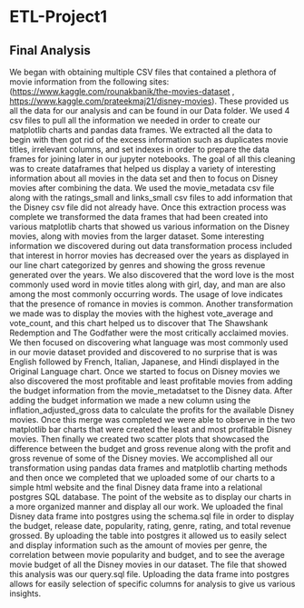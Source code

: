 # ETL-Project1

## Final Analysis

We began with obtaining multiple CSV files that contained a plethora of movie information from the following sites:
(https://www.kaggle.com/rounakbanik/the-movies-dataset , https://www.kaggle.com/prateekmaj21/disney-movies). These provided us all the data for our analysis and can be found in our Data folder. We used 4 csv files to pull all the information we needed in order to create our matplotlib charts and pandas data frames. We extracted all the data to begin with then got rid of the excess information such as duplicates movie titles, irrelevant columns, and set indexes in order to prepare the data frames for joining later in our jupyter notebooks. The goal of all this cleaning was to create dataframes that helped us display a variety of interesting information about all movies in the data set and then to focus on Disney movies after combining the data. We used the movie_metadata csv file along with the ratings_small and links_small csv files to add information that the Disney csv file did not already have. Once this extraction process was complete we transformed the data frames that had been created into various matplotlib charts that showed us various information on the Disney movies, along with movies from the larger dataset. 
    Some interesting information we discovered during out data transformation process included that interest in horror movies has decreased over the years as displayed in our line chart categorized by genres and showing the gross revenue generated over the years. We also discovered that the word love is the most commonly used word in movie titles along with girl, day, and man are also among the most commonly occurring words. The usage of love indicates that the presence of romance in movies is common. Another transformation we made was to display the movies with the highest vote_average and vote_count, and this chart helped us to discover that The Shawshank Redemption and The Godfather were the most critically acclaimed movies. We then focused on discovering what language was most commonly used in our movie dataset provided and discovered to no surprise that is was English followed by French, Italian, Japanese, and Hindi displayed in the Original Language chart. 
    Once we started to focus on Disney movies we also discovered the most profitable and least profitable movies from adding the budget information from the movie_metadatset to the Disney data. After adding the budget information we made a new column using the inflation_adjusted_gross data to calculate the profits for the available Disney movies. Once this merge was completed we were able to observe in the two matplotlib bar charts that were created the least and most profitable Disney movies. Then finally we created two scatter plots that showcased the difference between the budget and gross revenue along with the profit and gross revenue of some of the Disney movies. 
    We accomplished all our transformation using pandas data frames and matplotlib charting methods and then once we completed that we uploaded some of our charts to a simple html website and the final Disney data frame into a relational postgres SQL database. The point of the website as to display our charts in a more organized manner and display all our work. We uploaded the final Disney data frame into postgres using the schema.sql file in order to display the budget, release date, popularity, rating, genre, rating, and total revenue grossed. By uploading the table into postgres it allowed us to easily select and display information such as the amount of movies per genre, the correlation between movie popularity and budget, and to see the average movie budget of all the Disney movies in our dataset. The file that showed this analysis was our query.sql file. Uploading the data frame into postgres allows for easily selection of specific columns for analysis to give us various insights. 
